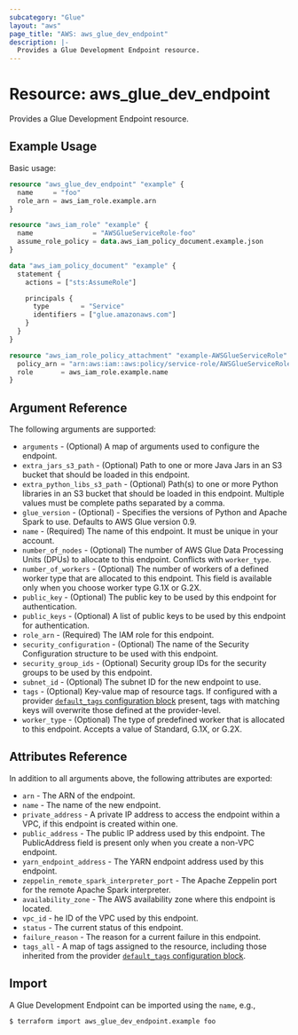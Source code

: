 ```yaml
---
subcategory: "Glue"
layout: "aws"
page_title: "AWS: aws_glue_dev_endpoint"
description: |-
  Provides a Glue Development Endpoint resource.
---
```


# Resource: aws_glue_dev_endpoint

Provides a Glue Development Endpoint resource.

## Example Usage

Basic usage:

```terraform
resource "aws_glue_dev_endpoint" "example" {
  name     = "foo"
  role_arn = aws_iam_role.example.arn
}

resource "aws_iam_role" "example" {
  name               = "AWSGlueServiceRole-foo"
  assume_role_policy = data.aws_iam_policy_document.example.json
}

data "aws_iam_policy_document" "example" {
  statement {
    actions = ["sts:AssumeRole"]

    principals {
      type        = "Service"
      identifiers = ["glue.amazonaws.com"]
    }
  }
}

resource "aws_iam_role_policy_attachment" "example-AWSGlueServiceRole" {
  policy_arn = "arn:aws:iam::aws:policy/service-role/AWSGlueServiceRole"
  role       = aws_iam_role.example.name
}
```

## Argument Reference

The following arguments are supported:

* `arguments` - (Optional) A map of arguments used to configure the endpoint.
* `extra_jars_s3_path` - (Optional) Path to one or more Java Jars in an S3 bucket that should be loaded in this endpoint.
* `extra_python_libs_s3_path` - (Optional) Path(s) to one or more Python libraries in an S3 bucket that should be loaded in this endpoint. Multiple values must be complete paths separated by a comma.
* `glue_version` - (Optional) -  Specifies the versions of Python and Apache Spark to use. Defaults to AWS Glue version 0.9.
* `name` - (Required) The name of this endpoint. It must be unique in your account.
* `number_of_nodes` - (Optional) The number of AWS Glue Data Processing Units (DPUs) to allocate to this endpoint. Conflicts with `worker_type`.
* `number_of_workers` - (Optional) The number of workers of a defined worker type that are allocated to this endpoint. This field is available only when you choose worker type G.1X or G.2X.
* `public_key` - (Optional) The public key to be used by this endpoint for authentication.
* `public_keys` - (Optional) A list of public keys to be used by this endpoint for authentication.
* `role_arn` - (Required) The IAM role for this endpoint.
* `security_configuration` - (Optional) The name of the Security Configuration structure to be used with this endpoint.
* `security_group_ids` - (Optional) Security group IDs for the security groups to be used by this endpoint.
* `subnet_id` - (Optional) The subnet ID for the new endpoint to use.
* `tags` - (Optional) Key-value map of resource tags. If configured with a provider [`default_tags` configuration block](/docs/providers/aws/index.html#default_tags-configuration-block) present, tags with matching keys will overwrite those defined at the provider-level.
* `worker_type` - (Optional) The type of predefined worker that is allocated to this endpoint. Accepts a value of Standard, G.1X, or G.2X.

## Attributes Reference

In addition to all arguments above, the following attributes are exported:

* `arn` - The ARN of the endpoint.
* `name` - The name of the new endpoint.
* `private_address` - A private IP address to access the endpoint within a VPC, if this endpoint is created within one.
* `public_address` - The public IP address used by this endpoint. The PublicAddress field is present only when you create a non-VPC endpoint.
* `yarn_endpoint_address` - The YARN endpoint address used by this endpoint.
* `zeppelin_remote_spark_interpreter_port` - The Apache Zeppelin port for the remote Apache Spark interpreter.
* `availability_zone` - The AWS availability zone where this endpoint is located.
* `vpc_id` - he ID of the VPC used by this endpoint.
* `status` - The current status of this endpoint.
* `failure_reason` - The reason for a current failure in this endpoint.
* `tags_all` - A map of tags assigned to the resource, including those inherited from the provider [`default_tags` configuration block](https://www.terraform.io/docs/providers/aws/index.html#default_tags-configuration-block).

## Import

A Glue Development Endpoint can be imported using the `name`, e.g.,

```
$ terraform import aws_glue_dev_endpoint.example foo
```
